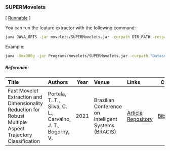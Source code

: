 ### SUPERMovelets

\[ [Runnable](/assets/method/SUPERMovelets.jar) ]

You can run the feature extractor with the following command:
```Bash
java JAVA_OPTS -jar movelets/SUPERMovelets.jar -curpath DIR_PATH -respath RESULTS_DIR_PATH -descfile DATA_DIR_PATH/DESCRIPTOR_FILE.json -nt NUMBER_OF_THREADS -ed true -ms MIN_SUBTRAJ_SIZE -Ms MAX_SUBTRAJ_SIZE -cache true -output discrete -samples 1 -sampleSize 0.5 -medium "none" -output "discrete" -lowm "false" 
```

Example:
```Bash
java -Xmx300g -jar Programs/movelets/SUPERMovelets.jar -curpath "Datasets/Foursquare_nyc/run1" -respath "Results/Foursquare_nyc/run1/SUPERMovelets" -descfile "Datasets/DESCRIPTORS/RawTraj_spatial.json" -nt 8 -ed true -ms 1 -Ms -3 -cache true -output discrete -samples 1 -sampleSize 0.5 -medium "none" -output "discrete" -lowm "false" 
```


##### Reference:

| Title | Authors | Year | Venue | Links | Cite |
|:------|:--------|------|:------|:------|:----:|
| Fast Movelet Extraction and Dimensionality Reduction for Robust Multiple Aspect Trajectory Classification | Portela, T. T., Silva, C. L., Carvalho, J. T., Bogorny, V. | 2021 | Brazilian Conference on Intelligent Systems (BRACIS) |  [Article](https://doi.org/10.1007/978-3-030-91702-9_31) [Repository](https://github.com/bigdata-ufsc/MASTERMovelets) | [BibTex](https://github.com/bigdata-ufsc/research-summary/blob/master/resources/bibtex/Portela2021supermovelets.bib) |